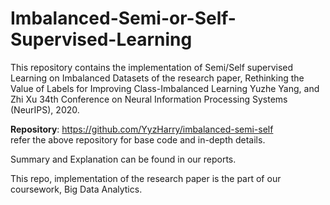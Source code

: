 # Imbalanced-Semi-or-Self-Supervised-Learning

This repository contains the implementation of Semi/Self supervised Learning on Imbalanced Datasets of the research paper, Rethinking the Value of Labels for Improving Class-Imbalanced Learning Yuzhe Yang, and Zhi Xu 34th Conference on Neural Information Processing Systems (NeurIPS), 2020.  

**Repository**: https://github.com/YyzHarry/imbalanced-semi-self  
refer the above repository for base code and in-depth details.  
  
Summary and Explanation can be found in our reports.  
  
This repo, implementation of the research paper is the part of our coursework, Big Data Analytics.  
